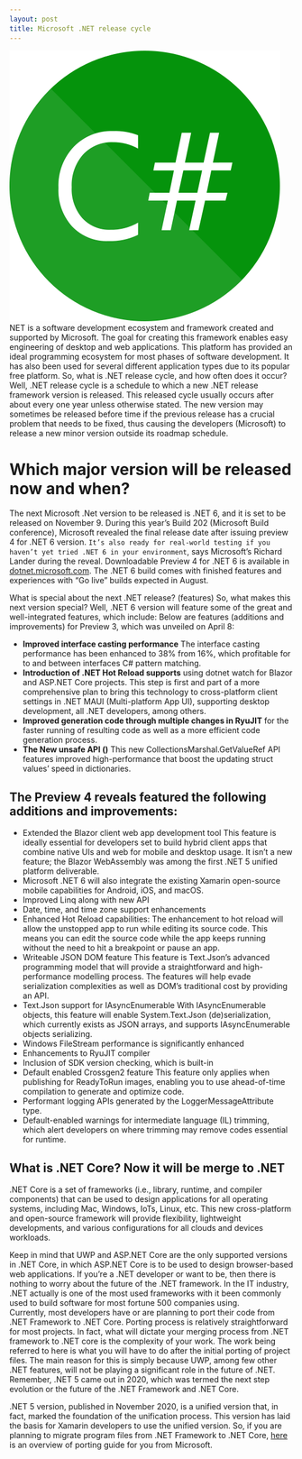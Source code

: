 ```yaml
---
layout: post
title: Microsoft .NET release cycle
---
```

<div class="row">
    <div class="col-sm-2">
        <img src="/images/csharp-logo.png" alt="Microsoft .NET"/>
    </div>
    <div class="col-sm-10">
        NET is a software development ecosystem and framework created and supported by Microsoft. The goal for creating this framework enables easy engineering of desktop and web applications. This platform has provided an ideal programming ecosystem for most phases of software development. It has also been used for several different application types due to its popular free platform.
So, what is .NET release cycle, and how often does it occur? Well, .NET release cycle is a schedule to which a new .NET release framework version is released. This released cycle usually occurs after about every one year unless otherwise stated. The new version may sometimes be released before time if the previous release has a crucial problem that needs to be fixed, thus causing the developers (Microsoft) to release a new minor version outside its roadmap schedule. 
    </div>
</div>

# Which major version will be released now and when?
The next Microsoft .Net version to be released is .NET 6, and it is set to be released on November 9. During this year’s Build 202 (Microsoft Build conference), Microsoft revealed the final release date after issuing preview 4 for .NET 6 version. `It’s also ready for real-world testing if you haven’t yet tried .NET 6 in your environment`, says Microsoft’s Richard Lander during the reveal. 
Downloadable Preview 4 for .NET 6 is available in [dotnet.microsoft.com](https://dotnet.microsoft.com/). The .NET 6 build comes with finished features and experiences with “Go live” builds expected in August. 

What is special about the next .NET release? (features)
So, what makes this next version special? Well, .NET 6 version will feature some of the great and well-integrated features, which include: 
Below are features (additions and improvements) for Preview 3, which was unveiled on April 8:
 * **Improved interface casting performance** The interface casting performance has been enhanced to 38% from 16%, which profitable for to and between interfaces C# pattern matching.
 * **Introduction of .NET Hot Reload supports** using dotnet watch for Blazor and ASP.NET Core projects. This step is first and part of a more comprehensive plan to bring this technology to cross-platform client settings in .NET MAUI (Multi-platform App UI), supporting desktop development, all .NET developers, among others. 
 * **Improved generation code through multiple changes in RyuJIT** for the faster running of resulting code as well as a more efficient code generation process.
 * **The New unsafe API ()** This new CollectionsMarshal.GetValueRef API features improved high-performance that boost the updating struct values’ speed in dictionaries.

## The Preview 4 reveals featured the following additions and improvements:
 * Extended the Blazor client web app development tool
This feature is ideally essential for developers set to build hybrid client apps that combine native UIs and web for mobile and desktop usage. It isn’t a new feature; the Blazor WebAssembly was among the first .NET 5 unified platform deliverable.
 * Microsoft .NET 6 will also integrate the existing Xamarin open-source mobile capabilities for Android, iOS, and macOS.
 * Improved Linq along with new API
 * Date, time, and time zone support enhancements
 * Enhanced Hot Reload capabilities:
The enhancement to hot reload will allow the unstopped app to run while editing its source code. This means you can edit the source code while the app keeps running without the need to hit a breakpoint or pause an app. 
 * Writeable JSON DOM feature
This feature is Text.Json’s advanced programming model that will provide a straightforward and high-performance modelling process. The features will help evade serialization complexities as well as DOM’s traditional cost by providing an API.
 * Text.Json support for IAsyncEnumerable
With IAsyncEnumerable<T> objects, this feature will enable System.Text.Json (de)serialization, which currently exists as JSON arrays, and supports IAsyncEnumerable<T> objects serializing.
 * Windows FileStream performance is significantly enhanced
 * Enhancements to RyuJIT compiler
 * Inclusion of SDK version checking, which is built-in
 * Default enabled Crossgen2 feature 
This feature only applies when publishing for ReadyToRun images, enabling you to use ahead-of-time compilation to generate and optimize code.
 * Performant logging APIs generated by the LoggerMessageAttribute type.
 * Default-enabled warnings for intermediate language (IL) trimming, which alert developers on where trimming may remove codes essential for runtime.  

## What is .NET Core? Now it will be merge to .NET 
.NET Core is a set of frameworks (i.e., library, runtime, and compiler components) that can be used to design applications for all operating systems, including Mac, Windows, IoTs, Linux, etc. This new cross-platform and open-source framework will provide flexibility, lightweight developments, and various configurations for all clouds and devices workloads.

Keep in mind that UWP and ASP.NET Core are the only supported versions in .NET Core, in which ASP.NET Core is to be used to design browser-based web applications.
If you’re a .NET developer or want to be, then there is nothing to worry about the future of the .NET framework. In the IT industry, .NET actually is one of the most used frameworks with it been commonly used to build software for most fortune 500 companies using.    
Currently, most developers have or are planning to port their code from .NET Framework to .NET Core. Porting process is relatively straightforward for most projects. In fact, what will dictate your merging process from .NET framework to .NET core is the complexity of your work. The work being referred to here is what you will have to do after the initial porting of project files.  The main reason for this is simply because UWP, among few other .NET features, will not be playing a significant role in the future of .NET. Remember, .NET 5 came out in 2020, which was termed the next step evolution or the future of the .NET Framework and .NET Core.

.NET 5 version, published in November 2020, is a unified version that, in fact, marked the foundation of the unification process. This version has laid the basis for Xamarin developers to use the unified version.
So, if you are planning to migrate program files from .NET Framework to .NET Core, [here](https://docs.microsoft.com/en-us/dotnet/core/porting/) is an overview of porting guide for you from Microsoft. 






